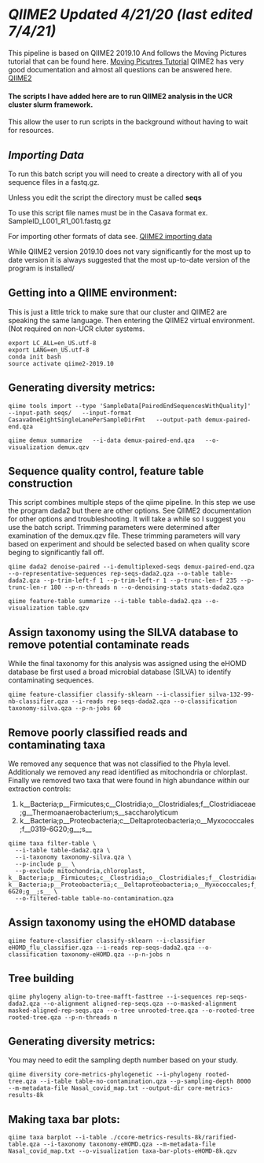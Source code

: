 # *QIIME2 Updated 4/21/20 (last edited 7/4/21)*
This pipeline is based on QIIME2 2019.10
And follows the Moving Pictures tutorial that can be found here. [Moving Picutres Tutorial](https://docs.qiime2.org/2019.10/tutorials/moving-pictures/)
QIIME2 has very good documentation and almost all questions can be answered here. [QIIME2](https://qiime2.org/)

#### **The scripts I have added here are to run QIIME2 analysis in the UCR cluster slurm framework.**
This allow the user to run scripts in the background without having to wait for resources.

## *Importing Data*
To run this batch script you will need to create a directory with all of you sequence files in a fastq.gz. 

Unless you edit the script the directory must be called **seqs**

To use this script file names must be in the Casava format ex. SampleID_L001_R1_001.fastq.gz

For importing other formats of data see. [QIIME2 importing data](https://docs.qiime2.org/2019.10/tutorials/importing/)

While QIIME2 version 2019.10 does not vary significantly for the most up to date version 
it is always suggested that the most up-to-date version of the program is installed/

## **Getting into a QIIME environment:**  
This is just a little trick to make sure that our cluster and QIIME2 are speaking the same language. 
Then entering the QIIME2 virtual environment. (Not required on non-UCR cluter systems.

```
export LC_ALL=en_US.utf-8
export LANG=en_US.utf-8
conda init bash
source activate qiime2-2019.10
```
## **Generating diversity metrics:**
````
qiime tools import --type 'SampleData[PairedEndSequencesWithQuality]'   --input-path seqs/   --input-format CasavaOneEightSingleLanePerSampleDirFmt   --output-path demux-paired-end.qza

qiime demux summarize   --i-data demux-paired-end.qza   --o-visualization demux.qzv
````

## **Sequence quality control, feature table construction**
This script combines multiple steps of the qiime pipeline.
In this step we use the program dada2 but there are other options. See QIIME2 documentation for other options and troubleshooting.
It will take a while so I suggest you use the batch script.
Trimming parameters were determined after examination of the demux.qzv file. 
These trimming parameters will vary based on experiment and should be selected based on when quality score beging to significantly fall off.
````
qiime dada2 denoise-paired --i-demultiplexed-seqs demux-paired-end.qza --o-representative-sequences rep-seqs-dada2.qza --o-table table-dada2.qza --p-trim-left-f 1 --p-trim-left-r 1 --p-trunc-len-f 235 --p-trunc-len-r 180 --p-n-threads n --o-denoising-stats stats-dada2.qza

qiime feature-table summarize --i-table table-dada2.qza --o-visualization table.qzv 
````
## **Assign taxonomy using the SILVA database to remove potential contaminate reads**
While the final taxonomy for this analysis was assigned using the eHOMD database be first used a broad microbial database (SILVA) to identify contaminating sequences.

````
qiime feature-classifier classify-sklearn --i-classifier silva-132-99-nb-classifier.qza --i-reads rep-seqs-dada2.qza --o-classification taxonomy-silva.qza --p-n-jobs 60
````
## **Remove poorly classified reads and contaminating taxa**
We removed any sequence that was not classified to the Phyla level. 
Additionaly we removed any read identified as mitochondria or chlorplast.
Finally we removed two taxa that were found in high abundance within our extraction controls:
1) k__Bacteria;p__Firmicutes;c__Clostridia;o__Clostridiales;f__Clostridiaceae;g__Thermoanaerobacterium;s__saccharolyticum
2) k__Bacteria;p__Proteobacteria;c__Deltaproteobacteria;o__Myxococcales;f__0319-6G20;g__;s__
````
qiime taxa filter-table \
  --i-table table-dada2.qza \
  --i-taxonomy taxonomy-silva.qza \
  --p-include p__ \
  --p-exclude mitochondria,chloroplast, k__Bacteria;p__Firmicutes;c__Clostridia;o__Clostridiales;f__Clostridiaceae;g__Thermoanaerobacterium;s__saccharolyticum, k__Bacteria;p__Proteobacteria;c__Deltaproteobacteria;o__Myxococcales;f__0319-6G20;g__;s__ \
  --o-filtered-table table-no-contamination.qza
````
## **Assign taxonomy using the eHOMD database**

````
qiime feature-classifier classify-sklearn --i-classifier eHOMD_flu_classifier.qza --i-reads rep-seqs-dada2.qza --o-classification taxonomy-eHOMD.qza --p-n-jobs n
````
## **Tree building**
````
qiime phylogeny align-to-tree-mafft-fasttree --i-sequences rep-seqs-dada2.qza --o-alignment aligned-rep-seqs.qza --o-masked-alignment masked-aligned-rep-seqs.qza --o-tree unrooted-tree.qza --o-rooted-tree rooted-tree.qza --p-n-threads n
````
## **Generating diversity metrics:**
You may need to edit the sampling depth number based on your study.
```
qiime diversity core-metrics-phylogenetic --i-phylogeny rooted-tree.qza --i-table table-no-contamination.qza --p-sampling-depth 8000 --m-metadata-file Nasal_covid_map.txt --output-dir core-metrics-results-8k
```
## **Making taxa bar plots:**
```
qiime taxa barplot --i-table ./ccore-metrics-results-8k/rarified-table.qza --i-taxonomy taxonomy-eHOMD.qza --m-metadata-file Nasal_covid_map.txt --o-visualization taxa-bar-plots-eHOMD-8k.qzv
````

